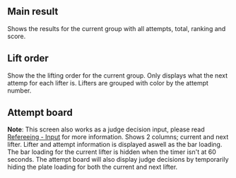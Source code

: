## Main result

Shows the results for the current group with all attempts, total, ranking and score.

## Lift order

Show the the lifting order for the current group. Only displays what the next attemp for each lifter is. Lifters are grouped with color by the attempt number.

## Attempt board

**Note**: This screen also works as a judge decision input, please read [Refereeing - Input](refereeing#input) for more information.
Shows 2 columns; current and next lifter. Lifter and attempt information is displayed aswell as the bar loading. The bar loading for the current lifter is hidden when the timer isn't at 60 seconds. The attempt board will also display judge decisions by temporarily hiding the plate loading for both the current and next lifter.
